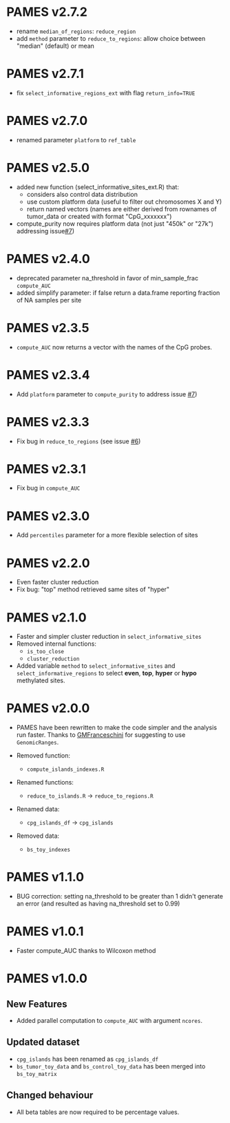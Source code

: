 # PAMES v2.7.2
- rename `median_of_regions`: `reduce_region`
- add `method` parameter to `reduce_to_regions`: allow choice between "median" (default) or mean
# PAMES v2.7.1
- fix `select_informative_regions_ext` with flag `return_info=TRUE`
# PAMES v2.7.0
- renamed parameter `platform` to `ref_table`
# PAMES v2.5.0
- added new function (select_informative_sites_ext.R) that:
  - considers also control data distribution
  - use custom platform data (useful to filter out chromosomes X and Y)
  - return named vectors (names are either derived from rownames of tumor_data 
  or created with format "CpG_xxxxxxx")
- compute_purity now requires platform data (not just "450k" or "27k")
  addressing issue[#7](https://github.com/cgplab/PAMES/issues/7))

# PAMES v2.4.0
* deprecated parameter na_threshold in favor of min_sample_frac `compute_AUC` 
* added simplify parameter: if false return a data.frame reporting fraction of NA samples per site

# PAMES v2.3.5
* `compute_AUC` now returns a vector with the names of the CpG probes.

# PAMES v2.3.4
* Add `platform` parameter to `compute_purity` to address issue [#7](https://github.com/cgplab/PAMES/issues/7))

# PAMES v2.3.3
* Fix bug in `reduce_to_regions` (see issue [#6](https://github.com/cgplab/PAMES/issues/6))

# PAMES v2.3.1
* Fix bug in `compute_AUC`

# PAMES v2.3.0
* Add `percentiles` parameter for a more flexible selection of sites

# PAMES v2.2.0
* Even faster cluster reduction
* Fix bug: "top" method retrieved same sites of "hyper"

# PAMES v2.1.0
* Faster and simpler cluster reduction in `select_informative_sites`
* Removed internal functions:
    - `is_too_close`
    - `cluster_reduction`
* Added variable `method` to `select_informative_sites` and `select_informative_regions`
to select **even**, **top**, **hyper** or **hypo** methylated sites.

# PAMES v2.0.0
* PAMES have been rewritten to make the code simpler and the analysis run faster. 
Thanks to [GMFranceschini](https://github.com/GMFranceschini) for suggesting to
use `GenomicRanges`.

* Removed function:
    - `compute_islands_indexes.R`
* Renamed functions:
    - `reduce_to_islands.R` -> `reduce_to_regions.R`
* Renamed data:
    - `cpg_islands_df` -> `cpg_islands`
* Removed data:
    - `bs_toy_indexes`

# PAMES v1.1.0

* BUG correction: setting na_threshold to be greater than 1 didn't generate an error
(and resulted as having na_threshold set to 0.99)

# PAMES v1.0.1

* Faster compute_AUC thanks to Wilcoxon method

# PAMES v1.0.0

## New Features

* Added parallel computation to `compute_AUC` with argument `ncores`.

## Updated dataset

* `cpg_islands` has been renamed as `cpg_islands_df`
* `bs_tumor_toy_data` and `bs_control_toy_data` has been merged into `bs_toy_matrix`

## Changed behaviour

* All beta tables are now required to be percentage values.
